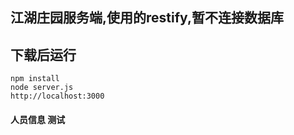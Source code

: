 ## 江湖庄园服务端,使用的restify,暂不连接数据库

## 下载后运行

    npm install
    node server.js
    http://localhost:3000
    
#### 人员信息 测试

    
